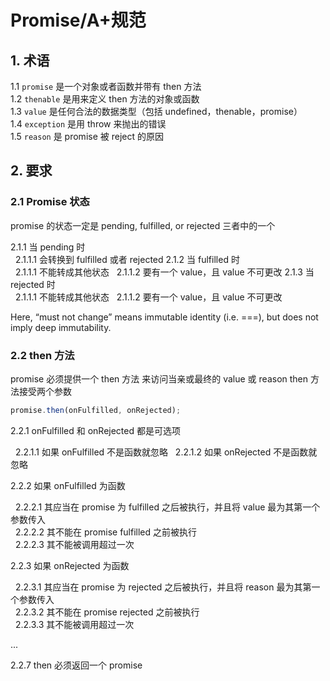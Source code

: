 # Promise/A+规范

## 1. 术语

1.1 `promise` 是一个对象或者函数并带有 then 方法  
1.2 `thenable` 是用来定义 then 方法的对象或函数  
1.3 `value` 是任何合法的数据类型（包括 undefined，thenable，promise）  
1.4 `exception` 是用 throw 来抛出的错误  
1.5 `reason` 是 promise 被 reject 的原因

## 2. 要求

### 2.1 Promise 状态

promise 的状态一定是 pending, fulfilled, or rejected 三者中的一个

2.1.1 当 pending 时  
&nbsp;&nbsp;2.1.1.1 会转换到 fulfilled 或者 rejected
2.1.2 当 fulfilled 时  
&nbsp;&nbsp;2.1.1.1 不能转成其他状态
&nbsp;&nbsp;2.1.1.2 要有一个 value，且 value 不可更改
2.1.3 当 rejected 时  
&nbsp;&nbsp;2.1.1.1 不能转成其他状态
&nbsp;&nbsp;2.1.1.2 要有一个 value，且 value 不可更改

Here, “must not change” means immutable identity (i.e. ===), but does not imply deep immutability.

### 2.2 then 方法

promise 必须提供一个 then 方法 来访问当亲或最终的 value 或 reason
then 方法接受两个参数

```js
promise.then(onFulfilled, onRejected);
```

2.2.1 onFulfilled 和 onRejected 都是可选项

&nbsp;&nbsp;2.2.1.1 如果 onFulfilled 不是函数就忽略
&nbsp;&nbsp;2.2.1.2 如果 onRejected 不是函数就忽略

2.2.2 如果 onFulfilled 为函数

&nbsp;&nbsp;2.2.2.1 其应当在 promise 为 fulfilled 之后被执行，并且将 value 最为其第一个参数传入  
&nbsp;&nbsp;2.2.2.2 其不能在 promise fulfilled 之前被执行  
&nbsp;&nbsp;2.2.2.3 其不能被调用超过一次

2.2.3 如果 onRejected 为函数

&nbsp;&nbsp;2.2.3.1 其应当在 promise 为 rejected 之后被执行，并且将 reason 最为其第一个参数传入  
&nbsp;&nbsp;2.2.3.2 其不能在 promise rejected 之前被执行  
&nbsp;&nbsp;2.2.3.3 其不能被调用超过一次

...

2.2.7 then 必须返回一个 promise 
